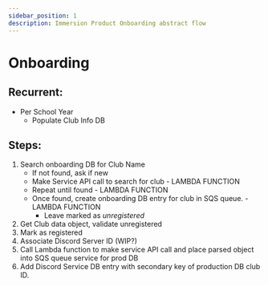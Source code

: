```yaml
---
sidebar_position: 1
description: Immersion Product Onboarding abstract flow
---
```


# Onboarding

Recurrent:
-
- Per School Year
    - Populate Club Info DB


Steps:
-
1. Search onboarding DB for Club Name
    - If not found, ask if new
    - Make Service API call to search for club - LAMBDA FUNCTION
    - Repeat until found - LAMBDA FUNCTION
    - Once found, create onboarding DB entry for club in SQS queue. - LAMBDA FUNCTION
        - Leave marked as *unregistered*
2. Get Club data object, validate unregistered
3. Mark as registered
4. Associate Discord Server ID (WIP?)
5. Call Lambda function to make service API call and place parsed object into SQS queue service for prod DB
6. Add Discord Service DB entry with secondary key of production DB club ID.
